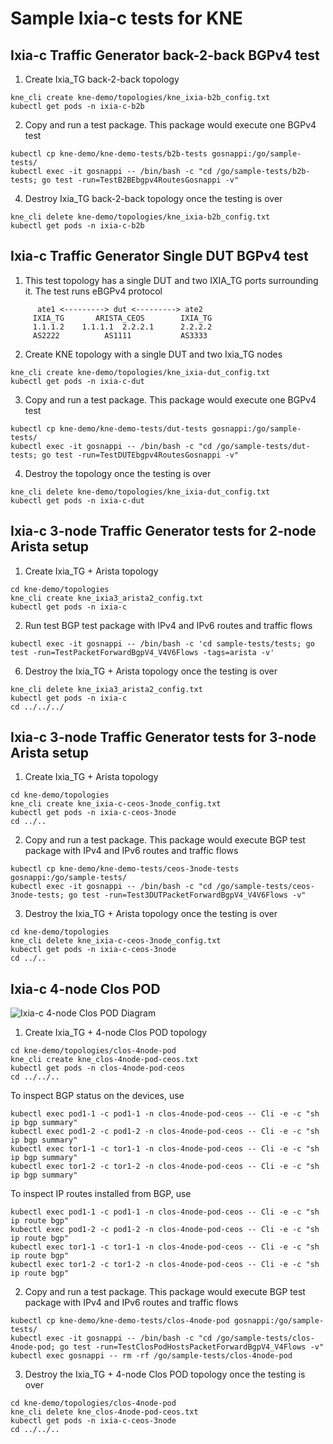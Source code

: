 # Sample Ixia-c tests for KNE

## Ixia-c Traffic Generator back-2-back BGPv4 test

1. Create Ixia_TG back-2-back topology

```Shell
kne_cli create kne-demo/topologies/kne_ixia-b2b_config.txt
kubectl get pods -n ixia-c-b2b
````

2. Copy and run a test package. This package would execute one BGPv4 test

```Shell
kubectl cp kne-demo/kne-demo-tests/b2b-tests gosnappi:/go/sample-tests/
kubectl exec -it gosnappi -- /bin/bash -c "cd /go/sample-tests/b2b-tests; go test -run=TestB2BEbgpv4RoutesGosnappi -v"
````

4. Destroy Ixia_TG back-2-back topology once the testing is over

```Shell
kne_cli delete kne-demo/topologies/kne_ixia-b2b_config.txt
kubectl get pods -n ixia-c-b2b
````

## Ixia-c Traffic Generator Single DUT BGPv4 test

1. This test topology has a single DUT and two IXIA_TG ports surrounding it. The test runs eBGPv4 protocol

````
      ate1 <---------> dut <---------> ate2     
     IXIA_TG       ARISTA_CEOS        IXIA_TG   
     1.1.1.2    1.1.1.1  2.2.2.1      2.2.2.2   
     AS2222          AS1111           AS3333    
````


2. Create KNE topology with a single DUT and two Ixia_TG nodes

```Shell
kne_cli create kne-demo/topologies/kne_ixia-dut_config.txt
kubectl get pods -n ixia-c-dut
````

3. Copy and run a test package. This package would execute one BGPv4 test

```Shell
kubectl cp kne-demo/kne-demo-tests/dut-tests gosnappi:/go/sample-tests/
kubectl exec -it gosnappi -- /bin/bash -c "cd /go/sample-tests/dut-tests; go test -run=TestDUTEbgpv4RoutesGosnappi -v"
````

4. Destroy the topology once the testing is over

```Shell
kne_cli delete kne-demo/topologies/kne_ixia-dut_config.txt
kubectl get pods -n ixia-c-dut
````

##  Ixia-c 3-node Traffic Generator tests for 2-node Arista setup

1. Create Ixia_TG + Arista topology

[//]: # (TODO This relies on Arista CEOS images being present in gcr.io/kt-nts-athena-dev/ repository and access to it.)

```Shell
cd kne-demo/topologies
kne_cli create kne_ixia3_arista2_config.txt
kubectl get pods -n ixia-c
````

2. Run test BGP test package with IPv4 and IPv6 routes and traffic flows

```Shell
kubectl exec -it gosnappi -- /bin/bash -c 'cd sample-tests/tests; go test -run=TestPacketForwardBgpV4_V4V6Flows -tags=arista -v'
````

6. Destroy the Ixia_TG + Arista topology once the testing is over

```Shell
kne_cli delete kne_ixia3_arista2_config.txt
kubectl get pods -n ixia-c
cd ../../../
````

##  Ixia-c 3-node Traffic Generator tests for 3-node Arista setup

1. Create Ixia_TG + Arista topology

[//]: # (TODO This relies on Arista CEOS images being present in gcr.io/kt-nts-athena-dev/ repository and access to it.)

```Shell
cd kne-demo/topologies
kne_cli create kne_ixia-c-ceos-3node_config.txt
kubectl get pods -n ixia-c-ceos-3node
cd ../..
````

2. Copy and run a test package. This package would execute BGP test package with IPv4 and IPv6 routes and traffic flows

```Shell
kubectl cp kne-demo/kne-demo-tests/ceos-3node-tests gosnappi:/go/sample-tests/
kubectl exec -it gosnappi -- /bin/bash -c "cd /go/sample-tests/ceos-3node-tests; go test -run=Test3DUTPacketForwardBgpV4_V4V6Flows -v"
````

3. Destroy the Ixia_TG + Arista topology once the testing is over

```Shell
cd kne-demo/topologies
kne_cli delete kne_ixia-c-ceos-3node_config.txt
kubectl get pods -n ixia-c-ceos-3node
cd ../..
````

##  Ixia-c 4-node Clos POD

![Ixia-c 4-node Clos POD Diagram](images/topology_clos-4node-pod.png)

1. Create Ixia_TG + 4-node Clos POD topology

[//]: # (TODO This relies on Arista CEOS images being present in gcr.io/kt-nts-athena-dev/ repository and access to it.)

```Shell
cd kne-demo/topologies/clos-4node-pod
kne_cli create kne_clos-4node-pod-ceos.txt
kubectl get pods -n clos-4node-pod-ceos
cd ../../..
````

To inspect BGP status on the devices, use

````
kubectl exec pod1-1 -c pod1-1 -n clos-4node-pod-ceos -- Cli -e -c "sh ip bgp summary"
kubectl exec pod1-2 -c pod1-2 -n clos-4node-pod-ceos -- Cli -e -c "sh ip bgp summary"
kubectl exec tor1-1 -c tor1-1 -n clos-4node-pod-ceos -- Cli -e -c "sh ip bgp summary"
kubectl exec tor1-2 -c tor1-2 -n clos-4node-pod-ceos -- Cli -e -c "sh ip bgp summary"
````

To inspect IP routes installed from BGP, use

````
kubectl exec pod1-1 -c pod1-1 -n clos-4node-pod-ceos -- Cli -e -c "sh ip route bgp"
kubectl exec pod1-2 -c pod1-2 -n clos-4node-pod-ceos -- Cli -e -c "sh ip route bgp"
kubectl exec tor1-1 -c tor1-1 -n clos-4node-pod-ceos -- Cli -e -c "sh ip route bgp"
kubectl exec tor1-2 -c tor1-2 -n clos-4node-pod-ceos -- Cli -e -c "sh ip route bgp"
````


2. Copy and run a test package. This package would execute BGP test package with IPv4 and IPv6 routes and traffic flows

```Shell
kubectl cp kne-demo/kne-demo-tests/clos-4node-pod gosnappi:/go/sample-tests/
kubectl exec -it gosnappi -- /bin/bash -c "cd /go/sample-tests/clos-4node-pod; go test -run=TestClosPodHostsPacketForwardBgpV4_V4Flows -v"
kubectl exec gosnappi -- rm -rf /go/sample-tests/clos-4node-pod
````

3. Destroy the Ixia_TG + 4-node Clos POD topology once the testing is over

```Shell
cd kne-demo/topologies/clos-4node-pod
kne_cli delete kne_clos-4node-pod-ceos.txt
kubectl get pods -n ixia-c-ceos-3node
cd ../../..
````

